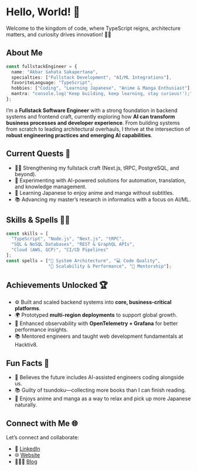 # Hello, World! 👋

Welcome to the kingdom of code, where TypeScript reigns, architecture matters, and curiosity drives innovation! 🏰✨

## About Me

```typescript
const fullstackEngineer = {
  name: "Akbar Sahata Sakapertana",
  specialties: ["Fullstack Development", "AI/ML Integrations"],
  favoriteLanguage: "TypeScript",
  hobbies: ["Coding", "Learning Japanese", "Anime & Manga Enthusiast"],
  mantra: "console.log('Keep building, keep learning, stay curious!');",
};
```

I’m a **Fullstack Software Engineer** with a strong foundation in backend systems and frontend craft, currently exploring how **AI can transform business processes and developer experience**. From building systems from scratch to leading architectural overhauls, I thrive at the intersection of **robust engineering practices and emerging AI capabilities**.

## Current Quests 🚀

* 🧑‍💻 Strengthening my fullstack craft (Next.js, tRPC, PostgreSQL, and beyond).
* 🤖 Experimenting with AI-powered solutions for automation, translation, and knowledge management.
* 🎌 Learning Japanese to enjoy anime and manga without subtitles.
* 📚 Advancing my master’s research in informatics with a focus on AI/ML.

## Skills & Spells 🧙‍♂️

```typescript
const skills = [
  "TypeScript", "Node.js", "Next.js", "tRPC",
  "SQL & NoSQL Databases", "REST & GraphQL APIs",
  "Cloud (AWS, GCP)", "CI/CD Pipelines"
];
const spells = ["🔮 System Architecture", "💻 Code Quality",
                "🚀 Scalability & Performance", "🤝 Mentorship"];
```

## Achievements Unlocked 🏆

* ⚙️ Built and scaled backend systems into **core, business-critical platforms**.
* 🌍 Prototyped **multi-region deployments** to support global growth.
* 🔎 Enhanced observability with **OpenTelemetry + Grafana** for better performance insights.
* 📚 Mentored engineers and taught web development fundamentals at Hacktiv8.

## Fun Facts 🎉

* 🤖 Believes the future includes AI-assisted engineers coding alongside us.
* 📚 Guilty of tsundoku—collecting more books than I can finish reading.
* 🎌 Enjoys anime and manga as a way to relax and pick up more Japanese naturally.

## Connect with Me 🌐

Let’s connect and collaborate:

* 💼 [LinkedIn](https://www.linkedin.com/in/akbarsahata/)
* 🌐 [Website](https://akbarsahata.id)
* 🧑🏻‍💻 [Blog](https://blog.akbarsahata.id)
